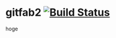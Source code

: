 gitfab2 [![Build Status](https://travis-ci.org/mozilla-japan/gitfab2.svg?branch=develop)](https://travis-ci.org/mozilla-japan/gitfab2)
=======

hoge